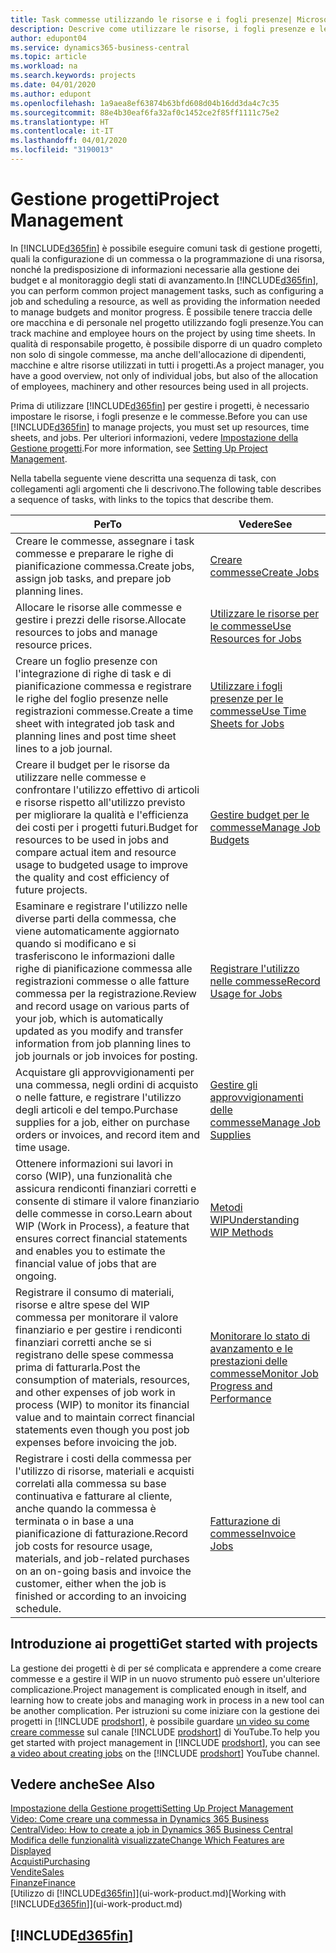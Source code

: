```yaml
---
title: Task commesse utilizzando le risorse e i fogli presenze| Microsoft Docs
description: Descrive come utilizzare le risorse, i fogli presenze e le commesse per gestire progetti.
author: edupont04
ms.service: dynamics365-business-central
ms.topic: article
ms.workload: na
ms.search.keywords: projects
ms.date: 04/01/2020
ms.author: edupont
ms.openlocfilehash: 1a9aea8ef63874b63bfd608d04b16dd3da4c7c35
ms.sourcegitcommit: 88e4b30eaf6fa32af0c1452ce2f85ff1111c75e2
ms.translationtype: HT
ms.contentlocale: it-IT
ms.lasthandoff: 04/01/2020
ms.locfileid: "3190013"
---
```

# <a name="project-management"></a><span data-ttu-id="3589d-103">Gestione progetti</span><span class="sxs-lookup"><span data-stu-id="3589d-103">Project Management</span></span>
<span data-ttu-id="3589d-104">In [!INCLUDE[d365fin](includes/d365fin_md.md)] è possibile eseguire comuni task di gestione progetti, quali la configurazione di un commessa o la programmazione di una risorsa, nonché la predisposizione di informazioni necessarie alla gestione dei budget e al monitoraggio degli stati di avanzamento.</span><span class="sxs-lookup"><span data-stu-id="3589d-104">In [!INCLUDE[d365fin](includes/d365fin_md.md)], you can perform common project management tasks, such as configuring a job and scheduling a resource, as well as providing the information needed to manage budgets and monitor progress.</span></span> <span data-ttu-id="3589d-105">È possibile tenere traccia delle ore macchina e di personale nel progetto utilizzando fogli presenze.</span><span class="sxs-lookup"><span data-stu-id="3589d-105">You can track machine and employee hours on the project by using time sheets.</span></span> <span data-ttu-id="3589d-106">In qualità di responsabile progetto, è possibile disporre di un quadro completo non solo di singole commesse, ma anche dell'allocazione di dipendenti, macchine e altre risorse utilizzati in tutti i progetti.</span><span class="sxs-lookup"><span data-stu-id="3589d-106">As a project manager, you have a good overview, not only of individual jobs, but also of the allocation of employees, machinery and other resources being used in all projects.</span></span>

<span data-ttu-id="3589d-107">Prima di utilizzare [!INCLUDE[d365fin](includes/d365fin_md.md)] per gestire i progetti, è necessario impostare le risorse, i fogli presenze e le commesse.</span><span class="sxs-lookup"><span data-stu-id="3589d-107">Before you can use [!INCLUDE[d365fin](includes/d365fin_md.md)] to manage projects, you must set up resources, time sheets, and jobs.</span></span> <span data-ttu-id="3589d-108">Per ulteriori informazioni, vedere [Impostazione della Gestione progetti](projects-setup-projects.md).</span><span class="sxs-lookup"><span data-stu-id="3589d-108">For more information, see [Setting Up Project Management](projects-setup-projects.md).</span></span>  

<span data-ttu-id="3589d-109">Nella tabella seguente viene descritta una sequenza di task, con collegamenti agli argomenti che li descrivono.</span><span class="sxs-lookup"><span data-stu-id="3589d-109">The following table describes a sequence of tasks, with links to the topics that describe them.</span></span>

| <span data-ttu-id="3589d-110">Per</span><span class="sxs-lookup"><span data-stu-id="3589d-110">To</span></span> | <span data-ttu-id="3589d-111">Vedere</span><span class="sxs-lookup"><span data-stu-id="3589d-111">See</span></span> |
| --- | --- |
| <span data-ttu-id="3589d-112">Creare le commesse, assegnare i task commesse e preparare le righe di pianificazione commessa.</span><span class="sxs-lookup"><span data-stu-id="3589d-112">Create jobs, assign job tasks, and prepare job planning lines.</span></span> |[<span data-ttu-id="3589d-113">Creare commesse</span><span class="sxs-lookup"><span data-stu-id="3589d-113">Create Jobs</span></span>](projects-how-create-jobs.md) |
| <span data-ttu-id="3589d-114">Allocare le risorse alle commesse e gestire i prezzi delle risorse.</span><span class="sxs-lookup"><span data-stu-id="3589d-114">Allocate resources to jobs and manage resource prices.</span></span> |[<span data-ttu-id="3589d-115">Utilizzare le risorse per le commesse</span><span class="sxs-lookup"><span data-stu-id="3589d-115">Use Resources for Jobs</span></span>](projects-how-use-resources.md) |
| <span data-ttu-id="3589d-116">Creare un foglio presenze con l'integrazione di righe di task e di pianificazione commessa e registrare le righe del foglio presenze nelle registrazioni commesse.</span><span class="sxs-lookup"><span data-stu-id="3589d-116">Create a time sheet with integrated job task and planning lines and post time sheet lines to a job journal.</span></span> |[<span data-ttu-id="3589d-117">Utilizzare i fogli presenze per le commesse</span><span class="sxs-lookup"><span data-stu-id="3589d-117">Use Time Sheets for Jobs</span></span>](projects-how-use-time-sheets.md) |
| <span data-ttu-id="3589d-118">Creare il budget per le risorse da utilizzare nelle commesse e confrontare l'utilizzo effettivo di articoli e risorse rispetto all'utilizzo previsto per migliorare la qualità e l'efficienza dei costi per i progetti futuri.</span><span class="sxs-lookup"><span data-stu-id="3589d-118">Budget for resources to be used in jobs and compare actual item and resource usage to budgeted usage to improve the quality and cost efficiency of future projects.</span></span> |[<span data-ttu-id="3589d-119">Gestire budget per le commesse</span><span class="sxs-lookup"><span data-stu-id="3589d-119">Manage Job Budgets</span></span>](projects-how-manage-budgets.md) |
| <span data-ttu-id="3589d-120">Esaminare e registrare l'utilizzo nelle diverse parti della commessa, che viene automaticamente aggiornato quando si modificano e si trasferiscono le informazioni dalle righe di pianificazione commessa alle registrazioni commesse o alle fatture commessa per la registrazione.</span><span class="sxs-lookup"><span data-stu-id="3589d-120">Review and record usage on various parts of your job, which is automatically updated as you modify and transfer information from job planning lines to job journals or job invoices for posting.</span></span> |[<span data-ttu-id="3589d-121">Registrare l'utilizzo nelle commesse</span><span class="sxs-lookup"><span data-stu-id="3589d-121">Record Usage for Jobs</span></span>](projects-how-record-job-usage.md) |
| <span data-ttu-id="3589d-122">Acquistare gli approvvigionamenti per una commessa, negli ordini di acquisto o nelle fatture, e registrare l'utilizzo degli articoli e del tempo.</span><span class="sxs-lookup"><span data-stu-id="3589d-122">Purchase supplies for a job, either on purchase orders or invoices, and record item and time usage.</span></span> |[<span data-ttu-id="3589d-123">Gestire gli approvvigionamenti delle commesse</span><span class="sxs-lookup"><span data-stu-id="3589d-123">Manage Job Supplies</span></span>](projects-how-manage-project-supplies.md) |
| <span data-ttu-id="3589d-124">Ottenere informazioni sui lavori in corso (WIP), una funzionalità che assicura rendiconti finanziari corretti e consente di stimare il valore finanziario delle commesse in corso.</span><span class="sxs-lookup"><span data-stu-id="3589d-124">Learn about WIP (Work in Process), a feature that ensures correct financial statements and enables you to estimate the financial value of jobs that are ongoing.</span></span> |[<span data-ttu-id="3589d-125">Metodi WIP</span><span class="sxs-lookup"><span data-stu-id="3589d-125">Understanding WIP Methods</span></span>](projects-understanding-wip.md) |
| <span data-ttu-id="3589d-126">Registrare il consumo di materiali, risorse e altre spese del WIP commessa per monitorare il valore finanziario e per gestire i rendiconti finanziari corretti anche se si registrano delle spese commessa prima di fatturarla.</span><span class="sxs-lookup"><span data-stu-id="3589d-126">Post the consumption of materials, resources, and other expenses of job work in process (WIP) to monitor its financial value and to maintain correct financial statements even though you post job expenses before invoicing the job.</span></span> |[<span data-ttu-id="3589d-127">Monitorare lo stato di avanzamento e le prestazioni delle commesse</span><span class="sxs-lookup"><span data-stu-id="3589d-127">Monitor Job Progress and Performance</span></span>](projects-how-monitor-progress-performance.md) |
| <span data-ttu-id="3589d-128">Registrare i costi della commessa per l'utilizzo di risorse, materiali e acquisti correlati alla commessa su base continuativa e fatturare al cliente, anche quando la commessa è terminata o in base a una pianificazione di fatturazione.</span><span class="sxs-lookup"><span data-stu-id="3589d-128">Record job costs for resource usage, materials, and job-related purchases on an on-going basis and invoice the customer, either when the job is finished or according to an invoicing schedule.</span></span> |[<span data-ttu-id="3589d-129">Fatturazione di commesse</span><span class="sxs-lookup"><span data-stu-id="3589d-129">Invoice Jobs</span></span>](projects-how-invoice-jobs.md) |

## <a name="get-started-with-projects"></a><span data-ttu-id="3589d-130">Introduzione ai progetti</span><span class="sxs-lookup"><span data-stu-id="3589d-130">Get started with projects</span></span>

<span data-ttu-id="3589d-131">La gestione dei progetti è di per sé complicata e apprendere a come creare commesse e a gestire il WIP in un nuovo strumento può essere un'ulteriore complicazione.</span><span class="sxs-lookup"><span data-stu-id="3589d-131">Project management is complicated enough in itself, and learning how to create jobs and managing work in process in a new tool can be another complication.</span></span> <span data-ttu-id="3589d-132">Per istruzioni su come iniziare con la gestione dei progetti in [!INCLUDE [prodshort](includes/prodshort.md)], è possibile guardare [un video su come creare commesse](https://www.youtube.com/watch?v=VqaPWr7BWmw) sul canale [!INCLUDE [prodshort](includes/prodshort.md)] di YouTube.</span><span class="sxs-lookup"><span data-stu-id="3589d-132">To help you get started with project management in [!INCLUDE [prodshort](includes/prodshort.md)], you can see [a video about creating jobs](https://www.youtube.com/watch?v=VqaPWr7BWmw) on the [!INCLUDE [prodshort](includes/prodshort.md)] YouTube channel.</span></span>  

## <a name="see-also"></a><span data-ttu-id="3589d-133">Vedere anche</span><span class="sxs-lookup"><span data-stu-id="3589d-133">See Also</span></span>

[<span data-ttu-id="3589d-134">Impostazione della Gestione progetti</span><span class="sxs-lookup"><span data-stu-id="3589d-134">Setting Up Project Management</span></span>](projects-setup-projects.md)  
[<span data-ttu-id="3589d-135">Video: Come creare una commessa in Dynamics 365 Business Central</span><span class="sxs-lookup"><span data-stu-id="3589d-135">Video: How to create a job in Dynamics 365 Business Central</span></span>](https://www.youtube.com/watch?v=VqaPWr7BWmw)  
[<span data-ttu-id="3589d-136">Modifica delle funzionalità visualizzate</span><span class="sxs-lookup"><span data-stu-id="3589d-136">Change Which Features are Displayed</span></span>](ui-experiences.md)  
[<span data-ttu-id="3589d-137">Acquisti</span><span class="sxs-lookup"><span data-stu-id="3589d-137">Purchasing</span></span>](purchasing-manage-purchasing.md)  
[<span data-ttu-id="3589d-138">Vendite</span><span class="sxs-lookup"><span data-stu-id="3589d-138">Sales</span></span>](sales-manage-sales.md)  
[<span data-ttu-id="3589d-139">Finanze</span><span class="sxs-lookup"><span data-stu-id="3589d-139">Finance</span></span>](finance.md)  
<span data-ttu-id="3589d-140">[Utilizzo di [!INCLUDE[d365fin](includes/d365fin_md.md)]](ui-work-product.md)</span><span class="sxs-lookup"><span data-stu-id="3589d-140">[Working with [!INCLUDE[d365fin](includes/d365fin_md.md)]](ui-work-product.md)</span></span>  

## [!INCLUDE[d365fin](includes/free_trial_md.md)]  
